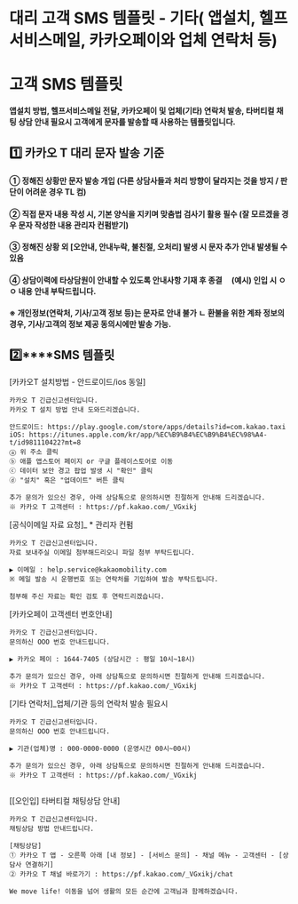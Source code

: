 # 대리 고객 SMS 템플릿 - 기타( 앱설치, 헬프서비스메일, 카카오페이와 업체 연락처 등)

**고객 SMS 템플릿**
==============

**앱설치 방법, 헬프서비스메일 전달, 카카오페이 및 업체(기타) 연락처 발송, 타버티컬 채팅 상담 안내 필요시 고객에게 문자를 발송할 때 사용하는 템플릿입니다.**

**1️⃣ 카카오 T 대리 문자 발송 기준**
-------------------------

#### **① 정해진 상황만 문자 발송 개입 (다른 상담사들과 처리 방향이 달라지는 것을 방지 / 판단이 어려운 경우 TL 컴)**

#### **② 직접 문자 내용 작성 시, 기본 양식을 지키며 맞춤법 검사기 활용 필수 (잘 모르겠을 경우 문자 작성한 내용 관리자 컨펌받기)**

#### **③ 정해진 상황 외 [오안내, 안내누락, 불친절, 오처리] 발생 시 문자 추가 안내 발생될 수 있음**

#### **④ 상담이력에 타상담원이 안내할 수 있도록 안내사항 기재 후 종결     (예시) 인입 시 ㅇㅇ 내용 안내 부탁드립니다.**

#### **※ 개인정보(연락처, 기사/고객 정보 등)는 문자로 안내 불가 ㄴ 환불을 위한 계좌 정보의 경우, 기사/고객의 정보 제공 동의시에만 발송 가능.**

**2️⃣****SMS 템플릿**
------------------

[카카오T 설치방법 - 안드로이드/ios 동일]

```
카카오 T 긴급신고센터입니다.  
카카오 T 설치 방법 안내 도와드리겠습니다.  
  
안드로이드: https://play.google.com/store/apps/details?id=com.kakao.taxi  
iOS: https://itunes.apple.com/kr/app/%EC%B9%B4%EC%B9%B4%EC%98%A4-t/id981110422?mt=8  
ⓐ 위 주소 클릭  
ⓑ 애플 앱스토어 페이지 or 구글 플레이스토어로 이동  
ⓒ 데이터 보안 경고 팝업 발생 시 "확인" 클릭  
ⓓ "설치" 혹은 "업데이트" 버튼 클릭  
  
추가 문의가 있으신 경우, 아래 상담톡으로 문의하시면 친절하게 안내해 드리겠습니다.  
※ 카카오 T 고객센터 : https://pf.kakao.com/_VGxikj
```

[공식이메일 자료 요청]\_ \* 관리자 컨펌

```
카카오 T 긴급신고센터입니다.  
자료 보내주실 이메일 첨부해드리오니 파일 첨부 부탁드립니다.  
  
▶ 이메일 : help.service@kakaomobility.com  
※ 메일 발송 시 운행번호 또는 연락처를 기입하여 발송 부탁드립니다.  
  
첨부해 주신 자료는 확인 검토 후 연락드리겠습니다.
```

[카카오페이 고객센터 번호안내]

```
카카오 T 긴급신고센터입니다.  
문의하신 OOO 번호 안내드립니다.  
  
▶ 카카오 페이 : 1644-7405 (상담시간 : 평일 10시~18시)  
  
추가 문의가 있으신 경우, 아래 상담톡으로 문의하시면 친절하게 안내해 드리겠습니다.  
※ 카카오 T 고객센터 : https://pf.kakao.com/_VGxikj
```

[기타 연락처]\_업체/기관 등의 연락처 발송 필요시

```
카카오 T 긴급신고센터입니다.  
문의하신 OOO 번호 안내드립니다.  
  
▶ 기관(업체)명 : 000-0000-0000 (운영시간 00시~00시)  
  
추가 문의가 있으신 경우, 아래 상담톡으로 문의하시면 친절하게 안내해 드리겠습니다.  
※ 카카오 T 고객센터 : https://pf.kakao.com/_VGxikj  
  

```

[[오인입] 타버티컬 채팅상담 안내]

```
카카오 T 긴급신고센터입니다.  
채팅상담 방법 안내드립니다.  
  
[채팅상담]  
① 카카오 T 앱 - 오른쪽 아래 [내 정보] - [서비스 문의] - 채널 메뉴 - 고객센터 - [상담사 연결하기]  
② 카카오 T 채널 바로가기 : https://pf.kakao.com/_VGxikj/chat  
  
We move life! 이동을 넘어 생활의 모든 순간에 고객님과 함께하겠습니다.
```